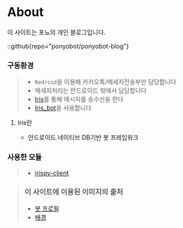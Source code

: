 # About
이 사이트는 포뇨의 개인 블로그입니다.

::github{repo="ponyobot/ponyobot-blog"}

### 구동환경
> - `Redroid`을 이용해 카카오톡/메세지전송부만 담당합니다
> - 메세지처리는 안드로이드 밖에서 담당합니다
> - [Iris](https://github.com/dolidolih/Iris)를 통해 메시지를 송수신을 한다
> - [Iris_bot](https://github.com/dolidolih/iris_bot)을 사용합니다

1. Iris란

    - 안드로이드 네이티브 DB기반 봇 프레임워크

### 사용한 모듈
> - [irispy-client](https://github.com/dolidolih/irispy-client)

> ### 이 사이트에 이용된 이미지의 출처
> - [봇 프로필](https://kr.pinterest.com/pin/580823683224569861)
> - [배경](https://kr.pinterest.com/pin/344595809003176087)
